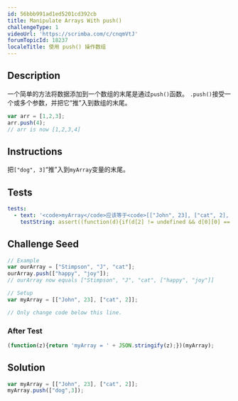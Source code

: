 ```yaml
---
id: 56bbb991ad1ed5201cd392cb
title: Manipulate Arrays With push()
challengeType: 1
videoUrl: 'https://scrimba.com/c/cnqmVtJ'
forumTopicId: 18237
localeTitle: 使用 push() 操作数组
---
```


## Description
<section id='description'>
一个简单的方法将数据添加到一个数组的末尾是通过<code>push()</code>函数。
<code>.push()</code>接受一个或多个参数，并把它“推”入到数组的末尾。

```js
var arr = [1,2,3];
arr.push(4);
// arr is now [1,2,3,4]
```

</section>

## Instructions
<section id='instructions'>
把<code>["dog", 3]</code>“推”入到<code>myArray</code>变量的末尾。
</section>

## Tests
<section id='tests'>

```yml
tests:
  - text: '<code>myArray</code>应该等于<code>[["John", 23], ["cat", 2], ["dog", 3]]</code>.'
    testString: assert((function(d){if(d[2] != undefined && d[0][0] == 'John' && d[0][1] === 23 && d[2][0] == 'dog' && d[2][1] === 3 && d[2].length == 2){return true;}else{return false;}})(myArray));

```

</section>

## Challenge Seed
<section id='challengeSeed'>

<div id='js-seed'>

```js
// Example
var ourArray = ["Stimpson", "J", "cat"];
ourArray.push(["happy", "joy"]);
// ourArray now equals ["Stimpson", "J", "cat", ["happy", "joy"]]

// Setup
var myArray = [["John", 23], ["cat", 2]];

// Only change code below this line.


```

</div>


### After Test
<div id='js-teardown'>

```js
(function(z){return 'myArray = ' + JSON.stringify(z);})(myArray);
```

</div>

</section>

## Solution
<section id='solution'>


```js
var myArray = [["John", 23], ["cat", 2]];
myArray.push(["dog",3]);
```

</section>
